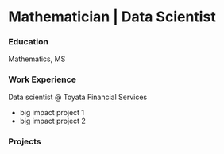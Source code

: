 # Mathematician | Data Scientist

### Education
Mathematics, MS

### Work Experience
Data scientist @ Toyata Financial Services
- big impact project 1
- big impact project 2

### Projects
